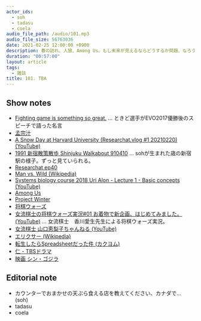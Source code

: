 ```yaml
---
actor_ids:
  - soh
  - tadasu
  - coela
audio_file_path: /audio/101.mp3
audio_file_size: 56763036
date: 2021-02-25 12:00:00 +0900
description: 春の訪れ、人狼、Among Us、もし未来が見えるならどうするか問題、なろう系小説について話しました。
duration: "00:57:00"
layout: article
tags:
  - 雑談
title: 101. TBA
---
```


## Show notes
- [Fighting game is something so great.](https://www.youtube.com/watch?v=3tN0zi8eino) ... ときど選手がEVO2017優勝後のスピーチで語った名言
- [孟宗汁](https://www.maff.go.jp/j/keikaku/syokubunka/k_ryouri/search_menu/menu/mosojiru_yamagata.html)
- [A Snow Day at Harvard University (Researchat.vlog #1 20210220) (YouTube)](https://www.youtube.com/watch?v=iEQpqv25QuI)
- [1991 新宿散策散歩 Shinjuku Walkabout 910410](https://www.youtube.com/watch?v=xDcyg9DIceQ) ... sohが生まれた歳の新宿駅の様子。ずっと見ていられる。
- [Researchat ep40](https://researchat.fm/episode/40)
- [Man vs. Wild (Wikipedia)](https://en.wikipedia.org/wiki/Man_vs._Wild)
- [Systems biology course 2018 Uri Alon - Lecture 1 - Basic concepts (YouTube)](https://www.youtube.com/watch?v=N6VZeWuME_A)
- [Among Us](https://store.steampowered.com/app/945360/Among_Us/)
- [Project Winter](https://store.steampowered.com/app/774861/Project_Winter/)
- [将棋ウォーズ](https://shogiwars.heroz.jp/?locale=ja)
- [女流棋士の将棋ウォーズ実況#01 お着物で新企画、はじめてみました。 (YouTube)](https://www.youtube.com/watch?v=K1h1JiRYDKo&list=PL67oYoNNmr-s71zKB7kqxKGYccm4lHUTY) ... 女流棋士　香川愛生先生による将棋ウォーズ実況。
- [女流棋士 山口恵梨子ちゃんねる (YouTube)](https://www.youtube.com/channel/UCoGxk6_LJqsk9Bo5FeWNbMg)
- [エリクサー (Wikipedia)](https://ja.wikipedia.org/wiki/%E3%82%A8%E3%83%AA%E3%82%AF%E3%82%B5%E3%83%BC)
- [転生したらSpreadsheetだった件 (カクヨム)](https://kakuyomu.jp/works/1177354054887646455)
- [仁 - TBSドラマ](https://www.tbs.co.jp/tbs-ch/item/d1738/)
- [映画 シン・ゴジラ](http://shin-godzilla.jp/)

## Editorial note
- カウンターでおまかせの天ぷら食える店を教えてください、カナダで... (soh)
- tadasu
- coela
